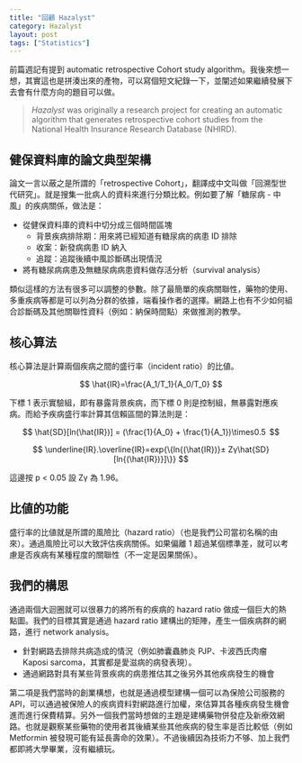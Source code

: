 ```yaml
---
title: "回顧 Hazalyst"
category: Hazalyst
layout: post
tags: ["Statistics"]
---
```


前篇週記有提到 automatic retrospective Cohort study algorithm。我後來想一想，其實這也是拼湊出來的產物，可以寫個短文紀錄一下，並闡述如果繼續發展下去會有什麼方向的題目可以做。

> _Hazalyst_ was originally a research project for creating an automatic algorithm that generates retrospective cohort studies from the National Health Insurance Research Database (NHIRD).

## 健保資料庫的論文典型架構

論文一言以蔽之是所謂的「retrospective Cohort」，翻譯成中文叫做「回溯型世代研究」。就是搜集一批病人的資料來進行分類比較。例如要了解「糖尿病 - 中風」的疾病關係，做法是：

- 從健保資料庫的資料中切分成三個時間區塊
  - 背景疾病排除期：用來將已經知道有糖尿病的病患 ID 排除
  - 收案：新發病病患 ID 納入
  - 追蹤：追蹤後續中風診斷碼出現情況
- 將有糖尿病病患及無糖尿病病患資料做存活分析（survival analysis）

類似這樣的方法有很多可以調整的參數。除了最簡單的疾病關聯性，藥物的使用、多重疾病等都是可以列為分群的依據，端看操作者的選擇。網路上也有不少如何組合診斷碼及其他關聯性資料（例如：納保時間點）來做推測的教學。

## 核心算法

核心算法是計算兩個疾病之間的盛行率（incident ratio）的比値。

$$ \hat{IR}=\frac{A_1/T_1}{A_0/T_0} $$

下標 1 表示實驗組，即有暴露背景疾病，而下標 0 則是控制組，無暴露對應疾病。而給予疾病盛行率計算其信賴區間的算法則是：

$$ \hat{SD}[ln(\hat{IR})] = (\frac{1}{A_0} + \frac{1}{A_1})\times0.5  $$

$$ \underline{IR}.\overline{IR}=exp{\{ln{(\hat{IR})}± Zγ\hat{SD}[ln{(\hat{IR})}]\}} $$

這邊按 p < 0.05 設 Zγ 為 1.96。

## 比値的功能

盛行率的比値就是所謂的風險比（hazard ratio）（也是我們公司當初名稱的由來）。通過風險比可以大致評估疾病關係。如果偏離 1 超過某個標準差，就可以考慮是否疾病有某種程度的關聯性（不一定是因果關係）。

## 我們的構思

通過兩個大迴圈就可以很暴力的將所有的疾病的 hazard ratio 做成一個巨大的熱點圖。我們的目標其實是通過 hazard ratio 建構出的矩陣，產生一個疾病群的網路，進行 network analysis。

- 針對網路去排除共病造成的情況（例如肺囊蟲肺炎 PJP、卡波西氏肉瘤 Kaposi sarcoma，其實都是愛滋病的病發表現）。
- 通過網路對具有某些背景疾病的病患推估其之後另外其他疾病發生的機會

第二項是我們當時的創業構想，也就是通過模型建構一個可以為保險公司服務的 API，可以通過被保險人的疾病資料對網路進行加權，來估算其各種疾病發生機會進而進行保費精算。另外一個我們當時想做的主題是建構藥物併發症及新療效網路。也就是觀察某些藥物的使用者其後續某些其他疾病的發生率是否比較低（例如 Metformin 被發現可能有延長壽命的效果）。不過後續因為技術力不够、加上我們都即將大學畢業，沒有繼續玩。
